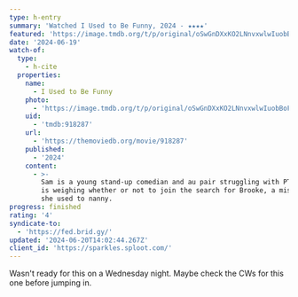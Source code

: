 ```yaml
---
type: h-entry
summary: 'Watched I Used to Be Funny, 2024 - ★★★★'
featured: 'https://image.tmdb.org/t/p/original/oSwGnDXxKO2LNnvxwlwIuobBoFZ.jpg'
date: '2024-06-19'
watch-of:
  type:
    - h-cite
  properties:
    name:
      - I Used to Be Funny
    photo:
      - 'https://image.tmdb.org/t/p/original/oSwGnDXxKO2LNnvxwlwIuobBoFZ.jpg'
    uid:
      - 'tmdb:918287'
    url:
      - 'https://themoviedb.org/movie/918287'
    published:
      - '2024'
    content:
      - >-
        Sam is a young stand-up comedian and au pair struggling with PTSD, who
        is weighing whether or not to join the search for Brooke, a missing girl
        she used to nanny.
progress: finished
rating: '4'
syndicate-to:
  - 'https://fed.brid.gy/'
updated: '2024-06-20T14:02:44.267Z'
client_id: 'https://sparkles.sploot.com/'
---
```

Wasn't ready for this on a Wednesday night. Maybe check the CWs for this one before jumping in.
